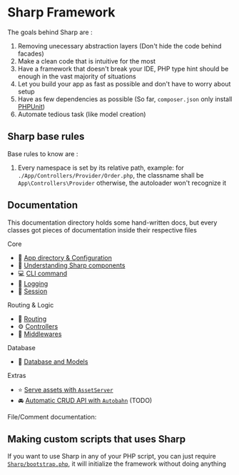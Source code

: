 # Sharp Framework

The goals behind Sharp are :
1. Removing unecessary abstraction layers (Don't hide the code behind facades)
2. Make a clean code that is intuitive for the most
3. Have a framework that doesn't break your IDE, PHP type hint should be enough in the vast majority of situations
4. Let you build your app as fast as possible and don't have to worry about setup
5. Have as few dependencies as possible (So far, `composer.json` only install [PHPUnit](https://phpunit.de/))
6. Automate tedious task (like model creation)

## Sharp base rules

Base rules to know are :
1. Every namespace is set by its relative path, example: for `./App/Controllers/Provider/Order.php`, the classname shall be `App\Controllers\Provider` otherwise, the autoloader won't recognize it

## Documentation

This documentation directory holds some hand-written docs, but every classes
got pieces of documentation inside their respective files

Core
- 📁 [App directory & Configuration](./core/config.md)
- 🧩 [Understanding Sharp components](./core/components.md)
- 💻 [CLI command](./core/commands.md)
- 📃 [Logging](./core/logging.md)
- 🔏 [Session](./core/session.md)

<!--
Core (Advanced):
- [(Code) `Events`](../Classes/Core/Events.php)
- [(Code) `Storage`](../Classes/Env/Storage.php)
- [(Code) `Cache`](../Classes/Env/Cache.php)
-->

Routing & Logic
- 📍 [Routing](./logic/routing.md)
- ⚙️  [Controllers](./logic/controllers.md)
- 🚦 [Middlewares](./logic/middlewares.md)
<!-- [(Code) `Request`](../Classes/Http/Request.php) -->
<!-- [(Code) `Response`](../Classes/Http/Response.php) -->

Database
- 📖 [Database and Models](./data/database.md)

Extras
- ⭐️ [Serve assets with `AssetServer`](./extras/assets.md)
- 🚘 [Automatic CRUD API with `Autobahn`](./extras/autobahn.md) (TODO)

File/Comment documentation:


## Making custom scripts that uses Sharp

If you want to use Sharp in any of your PHP script, you can just
require [`Sharp/bootstrap.php`](../bootstrap.php), it will initialize
the framework without doing anything